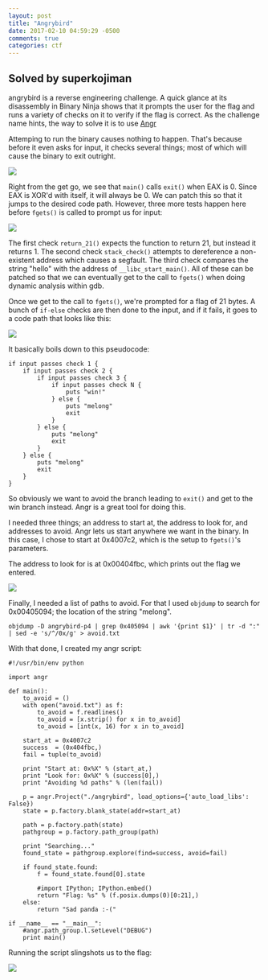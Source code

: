 ```yaml
---
layout: post
title: "Angrybird"
date: 2017-02-10 04:59:29 -0500
comments: true
categories: ctf
---
```


## Solved by superkojiman

angrybird is a reverse engineering challenge. A quick glance at its disassembly in Binary Ninja shows that it prompts the user for the flag and runs a variety of checks on it to verify if the flag is correct. As the challenge name hints, the way to solve it is to use [Angr](http://angr.io/)

Attemping to run the binary causes nothing to happen. That's because before it even asks for input, it checks several things; most of which will cause the binary to exit outright. 

![](/images/2017/codegate/angrybird/01.png)

Right from the get go, we see that `main()` calls `exit()` when EAX is 0. Since EAX is XOR'd with itself, it will always be 0. We can patch this so that it jumps to the desired code path. However, three more tests happen here before `fgets()` is called to prompt us for input:

![](/images/2017/codegate/angrybird/02.png)

The first check `return_21()` expects the function to return 21, but instead it returns 1. The second check `stack_check()` attempts to dereference a non-existent address which causes a segfault. The third check compares the string "hello" with the address of `__libc_start_main()`. All of these can be patched so that we can eventually get to the call to `fgets()` when doing dynamic analysis within gdb.

Once we get to the call to `fgets()`, we're prompted for a flag of 21 bytes. A bunch of `if-else` checks are then done to the input, and if it fails, it goes to a code path that looks like this:

![](/images/2017/codegate/angrybird/03.png)

It basically boils down to this pseudocode: 

```
if input passes check 1 {
    if input passes check 2 {
        if input passes check 3 {
            if input passes check N {
                puts "win!"
            } else {
                puts "melong"
                exit
            }
        } else {
            puts "melong"
            exit
        }
    } else {
        puts "melong"
        exit
    }
}
```

So obviously we want to avoid the branch leading to `exit()` and get to the win branch instead. Angr is a great tool for doing this. 

I needed three things; an address to start at, the address to look for, and addresses to avoid. Angr lets us start anywhere we want in the binary. In this case, I chose to start at 0x4007c2, which is the setup to `fgets()`'s parameters. 

The address to look for is at 0x00404fbc, which prints out the flag we entered. 

![](/images/2017/codegate/angrybird/04.png)

Finally, I needed a list of paths to avoid. For that I used `objdump` to search for 0x00405094; the location of the string "melong".

```
objdump -D angrybird-p4 | grep 0x405094 | awk '{print $1}' | tr -d ":" | sed -e 's/^/0x/g' > avoid.txt
```

With that done, I created my angr script:

```
#!/usr/bin/env python

import angr

def main():
    to_avoid = () 
    with open("avoid.txt") as f: 
        to_avoid = f.readlines()
        to_avoid = [x.strip() for x in to_avoid] 
        to_avoid = [int(x, 16) for x in to_avoid] 

    start_at = 0x4007c2
    success  = (0x404fbc,)
    fail = tuple(to_avoid)

    print "Start at: 0x%X" % (start_at,)
    print "Look for: 0x%X" % (success[0],)
    print "Avoiding %d paths" % (len(fail))

    p = angr.Project("./angrybird", load_options={'auto_load_libs': False})
    state = p.factory.blank_state(addr=start_at)

    path = p.factory.path(state)
    pathgroup = p.factory.path_group(path)

    print "Searching..."
    found_state = pathgroup.explore(find=success, avoid=fail)

    if found_state.found:
        f = found_state.found[0].state

        #import IPython; IPython.embed()
        return "Flag: %s" % (f.posix.dumps(0)[0:21],)
    else:
        return "Sad panda :-("

if __name__ == "__main__":
    #angr.path_group.l.setLevel("DEBUG")
    print main()
```

Running the script slingshots us to the flag: 

![](/images/2017/codegate/angrybird/05.png)
